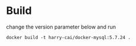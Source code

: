 # Build
change the version parameter below and run

`docker build -t harry-cai/docker-mysql:5.7.24 .`
